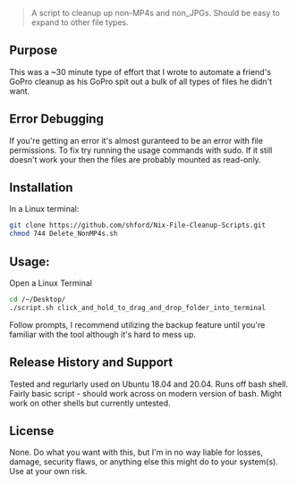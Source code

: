 > A script to cleanup up non-MP4s and non_JPGs. Should be easy to expand to other file types.

## Purpose

This was a \~30 minute type of effort that I wrote to automate a friend's GoPro cleanup as his GoPro spit out a bulk of all types of files he didn't want. 

## Error Debugging

If you're getting an error it's almost guranteed to be an error with file permissions. To fix try running the usage commands with sudo. If it still doesn't work your then the files are probably mounted as read-only.

## Installation

In a Linux terminal:

```sh
git clone https://github.com/shford/Nix-File-Cleanup-Scripts.git
chmod 744 Delete_NonMP4s.sh
```

## Usage:
Open a Linux Terminal

```sh
cd /~/Desktop/
./script.sh click_and_hold_to_drag_and_drop_folder_into_terminal
```
Follow prompts, I recommend utilizing the backup feature until you're familiar with the tool although it's hard to mess up.

## Release History and Support
Tested and regurlarly used on Ubuntu 18.04 and 20.04. Runs off bash shell. Fairly basic script - should work across on modern version of bash. Might work on other shells but currently untested.

## License
None. Do what you want with this, but I'm in no way liable for losses, damage, security flaws, or anything else this might do to your system(s). Use at your own risk.